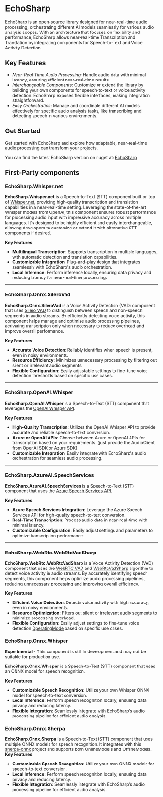 # EchoSharp
EchoSharp is an open-source library designed for near-real-time audio processing, orchestrating different AI models seamlessly for various audio analysis scopes. With an architecture that focuses on flexibility and performance, EchoSharp allows near-real-time Transcription and Translation by integrating components for Speech-to-Text and Voice Activity Detection.

## Key Features

- *Near-Real-Time Audio Processing:* Handle audio data with minimal latency, ensuring efficient near-real-time results.
- *Interchangeable Components*: Customize or extend the library by building your own components for speech-to-text or voice activity detection. EchoSharp exposes flexible interfaces, making integration straightforward.
- *Easy Orchestration*: Manage and coordinate different AI models effectively for specific audio analysis tasks, like transcribing and detecting speech in various environments.

## Get Started

Get started with EchoSharp and explore how adaptable, near-real-time audio processing can transform your projects.

You can find the latest EchoSharp version on nuget at: [EchoSharp](https://www.nuget.org/packages/Whisper.net)

## First-Party components

### EchoSharp.Whisper.net

**EchoSharp.Whisper.net** is a Speech-to-Text (STT) component built on top of [Whisper.net](https://github.com/sandrohanea/whisper.net), providing high-quality transcription and translation capabilities in a near-real-time setting. Leveraging the state-of-the-art Whisper models from OpenAI, this component ensures robust performance for processing audio input with impressive accuracy across multiple languages. It's designed to be highly efficient and easily interchangeable, allowing developers to customize or extend it with alternative STT components if desired.

**Key Features**:
- **Multilingual Transcription**: Supports transcription in multiple languages, with automatic detection and translation capabilities.
- **Customizable Integration**: Plug-and-play design that integrates seamlessly with EchoSharp's audio orchestration.
- **Local Inference**: Perform inference locally, ensuring data privacy and reducing latency for near-real-time processing.

---

### EchoSharp.Onnx.SileroVad

**EchoSharp.Onnx.SileroVad** is a Voice Activity Detection (VAD) component that uses [Silero VAD](https://github.com/snakers4/silero-vad) to distinguish between speech and non-speech segments in audio streams. By efficiently detecting voice activity, this component helps manage and optimize audio processing pipelines, activating transcription only when necessary to reduce overhead and improve overall performance.

**Key Features**:
- **Accurate Voice Detection**: Reliably identifies when speech is present, even in noisy environments.
- **Resource Efficiency**: Minimizes unnecessary processing by filtering out silent or irrelevant audio segments.
- **Flexible Configuration**: Easily adjustable settings to fine-tune voice detection thresholds based on specific use cases.

---

### EchoSharp.OpenAI.Whisper

**EchoSharp.OpenAI.Whisper** is a Speech-to-Text (STT) component that leverages the [OpenAI Whisper API](https://platform.openai.com/docs/guides/speech-to-text).

**Key Features**:
- **High-Quality Transcription**: Utilizes the OpenAI Whisper API to provide accurate and reliable speech-to-text conversion.
- **Azure or OpenAI APIs**: Choose between Azure or OpenAI APIs for transcription based on your requirements. (just provide the AudioClient from OpenAI SDK or Azure SDK)
- **Customizable Integration**: Easily integrate with EchoSharp's audio orchestration for seamless audio processing.

---

### EchoSharp.AzureAI.SpeechServices

**EchoSharp.AzureAI.SpeechServices** is a Speech-to-Text (STT) component that uses the [Azure Speech Services API](https://azure.microsoft.com/en-us/services/cognitive-services/speech-services/).

**Key Features**:
- **Azure Speech Services Integration**: Leverage the Azure Speech Services API for high-quality speech-to-text conversion.
- **Real-Time Transcription**: Process audio data in near-real-time with minimal latency.
- **Customizable Configuration**: Easily adjust settings and parameters to optimize transcription performance.

---

### EchoSharp.WebRtc.WebRtcVadSharp

**EchoSharp.WebRtc.WebRtcVadSharp** is a Voice Activity Detection (VAD) component that uses
the [WebRTC VAD](https://webrtc.org/) and [WebRtcVadSharp](https://github.com/ladenedge/WebRtcVadSharp)
algorithm to detect voice activity in audio streams.
By accurately identifying speech segments, this component helps optimize audio processing pipelines, reducing unnecessary processing and improving overall efficiency.

**Key Features**:
- **Efficient Voice Detection**: Detects voice activity with high accuracy, even in noisy environments.
- **Resource Optimization**: Filters out silent or irrelevant audio segments to minimize processing overhead.
- **Flexible Configuration**: Easily adjust settings to fine-tune voice detection [OperatingMode](https://github.com/ladenedge/WebRtcVadSharp/wiki/OperatingMode-Enum) based on specific use cases.

### EchoSharp.Onnx.Whisper

**Experimental** - This component is still in development and may not be suitable for production use.

**EchoSharp.Onnx.Whisper** is a Speech-to-Text (STT) component that uses an ONNX model for speech recognition.

**Key Features**:
- **Customizable Speech Recognition**: Utilize your own Whisper ONNX model for speech-to-text conversion.
- **Local Inference**: Perform speech recognition locally, ensuring data privacy and reducing latency.
- **Flexible Integration**: Seamlessly integrate with EchoSharp's audio processing pipeline for efficient audio analysis.

### EchoSharp.Onnx.Sherpa

**EchoSharp.Onnx.Sherpa** is a Speech-to-Text (STT) component that uses multiple ONNX models for speech recognition.
It integrates with this [sherpa-onnx](https://github.com/k2-fsa/sherpa-onnx) project and supports both OnlineModels and OfflineModels.
**Key Features**:
- **Customizable Speech Recognition**: Utilize your own ONNX models for speech-to-text conversion.
- **Local Inference**: Perform speech recognition locally, ensuring data privacy and reducing latency.
- **Flexible Integration**: Seamlessly integrate with EchoSharp's audio processing pipeline for efficient audio analysis.
